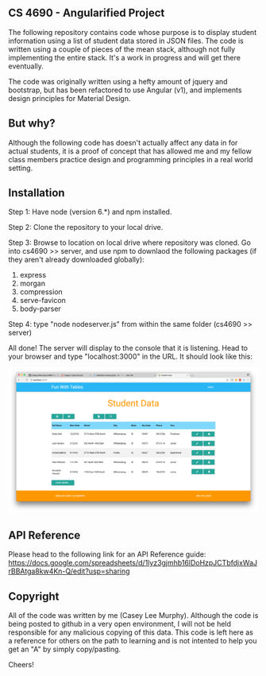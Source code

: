 ## CS 4690 - Angularified Project

The following repository contains code whose purpose is to display student information using a list of student data stored in JSON files. The code is written using a couple of pieces of the mean stack, although not fully implementing the entire stack. It's a work in progress and will get there eventually.

The code was originally written using a hefty amount of jquery and bootstrap, but has been refactored to use Angular (v1), and implements design principles for Material Design.

## But why?

Although the following code has doesn't actually affect any data in for actual students, it is a proof of concept that has allowed me and my fellow class members practice design and programming principles in a real world setting.

## Installation

Step 1: Have node (version 6.*) and npm installed.

Step 2: Clone the repository to your local drive.

Step 3: Browse to location on local drive where repository was cloned. Go into cs4690 >> server, and use npm to downlaod the following packages (if they aren't already downloaded globally):

  1. express
  2. morgan
  3. compression
  4. serve-favicon
  5. body-parser

Step 4: type "node nodeserver.js" from within the same folder (cs4690 >> server)

All done! The server will display to the console that it is listening. Head to your browser and type "localhost:3000" in the URL. It should look like this:

![](https://github.com/CaseyLeeMurphy/cs4690/blob/master/indexPage.png)
## API Reference

Please head to the following link for an API Reference guide:
https://docs.google.com/spreadsheets/d/1lyz3gjmhb16lDoHzpJCTbfdjxWaJrBBAtga8kw4Kn-Q/edit?usp=sharing

## Copyright

All of the code was written by me (Casey Lee Murphy). Although the code is being posted to github in a very open environment, I will not be held responsible for any malicious copying of this data.
This code is left here as a reference for others on the path to learning and is not intented to help you get an "A" by simply copy/pasting.

Cheers!
